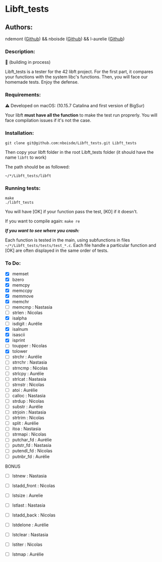 # Libft_tests
## Authors:
ndemont ([Github](https://github.com/ndemont)) && nboisde ([Github](https://github.com/nboisde)) && l-aurelie ([Github](https://github.com/l-aurelie))

### Description:
:wrench: (building in process)

Libft_tests is a tester for the 42 libft project. For the first part, it compares your functions with the system libc's functions. Then, you will face our homemade tests.
Enjoy the defense.

### Requirements:
:warning: Developed on macOS: (10.15.7 Catalina and first version of BigSur)

Your libft **must have all the function** to make the test run proprerly. You will face compilation issues if it's not the case.

### Installation:
```
git clone git@github.com:nboisde/Libft_tests.git Libft_tests
```
Then copy your libft folder in the root Libft_tests folder (it should have the name `libft` to work)

The path should be as followed:
```
~/*/Libft_tests/libft
```

### Running tests:
```
make
./libft_tests
```
You will have [OK] if your function pass the test, [KO] if it doesn't.

If you want to compile again: `make re`

***If you want to see where you crash:***

Each function is tested in the main, using subfunctions in files `~/*/Libft_tests/tests/test_*.c`. Each file handle a particular function and [OK] are often displayed in the same order of tests.

### To Do:

- [x] memset
- [x] bzero
- [x] memcpy
- [x] memccpy 
- [x] memmove 
- [x] memchr 
- [ ] memcmp : Nastasia
- [ ] strlen : Nicolas
- [x] isalpha 
- [ ] isdigit : Aurélie
- [x] isalnum 
- [x] isascii
- [x] isprint 
- [ ] toupper : Nicolas
- [x] tolower
- [ ] strchr : Aurélie
- [ ] strrchr : Nastasia
- [ ] strncmp : Nicolas
- [ ] strlcpy : Aurélie
- [ ] strlcat : Nastasia
- [ ] strnstr : Nicolas
- [ ] atoi : Aurélie
- [ ] calloc : Nastasia
- [ ] strdup : Nicolas
- [ ] substr : Aurélie
- [ ] strjoin : Nastasia
- [ ] strtrim : Nicolas
- [ ] split : Aurélie
- [ ] itoa : Nastasia
- [ ] strmapi : Nicolas
- [ ] putchar_fd : Aurélie
- [ ] putstr_fd : Nastasia
- [ ] putendl_fd : Nicolas
- [ ] putnbr_fd : Aurélie

BONUS

- [ ] lstnew : Nastasia
- [ ] lstadd_front : Nicolas
- [ ] lstsize : Aurelie
- [ ] lstlast : Nastasia
- [ ] lstadd_back : Nicolas
- [ ] lstdelone : Aurélie
- [ ] lstclear : Nastasia
- [ ] lstiter : Nicolas
- [ ] lstmap : Aurélie

